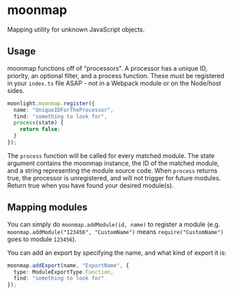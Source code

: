 # moonmap

Mapping utility for unknown JavaScript objects.

## Usage

moonmap functions off of "processors". A processor has a unique ID, priority, an optional filter, and a process function. These must be registered in your `index.ts` file ASAP - not in a Webpack module or on the Node/host sides.

```ts
moonlight.moonmap.register({
  name: "UniqueIDForTheProcessor",
  find: "something to look for",
  process(state) {
    return false;
  }
});
```

The `process` function will be called for every matched module. The state argument contains the moonmap instance, the ID of the matched module, and a string representing the module source code. When `process` returns true, the processor is unregistered, and will not trigger for future modules. Return true when you have found your desired module(s).

## Mapping modules

You can simply do `moonmap.addModule(id, name)` to register a module (e.g. `moonmap.addModule("123456", "CustomName")` means `require("CustomName")` goes to module `123456`).

You can add an export by specifying the name, and what kind of export it is:

```ts
moonmap.addExport(name, "ExportName", {
  type: ModuleExportType.Function,
  find: "something to look for"
});
```
